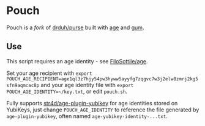 # Pouch

Pouch is a *fork* of [drduh/purse](https://github.com/drduh/Purse) built with [age](https://github.com/FiloSottile/age) and [gum](https://github.com/charmbracelet/gum).

## Use

This script requires an age identity - see [FiloSottile/age](https://github.com/FiloSottile/age).

Set your age recipient with `export POUCH_AGE_RECIPIENT=age1ql3z7hjy54pw3hyww5ayyfg7zqgvc7w3j2elw8zmrj2kg5sfn9aqmcac8p` and your age identity file with `export POUCH_AGE_IDENTITY=~/key.txt`, or edit `pouch.sh`.

Fully supports [str4d/age-plugin-yubikey](https://github.com/str4d/age-plugin-yubikey) for age identities stored on YubiKeys, just change `POUCH_AGE_IDENTITY` to reference the file generated by `age-plugin-yubikey`, often named `age-yubikey-identity-...txt`.
